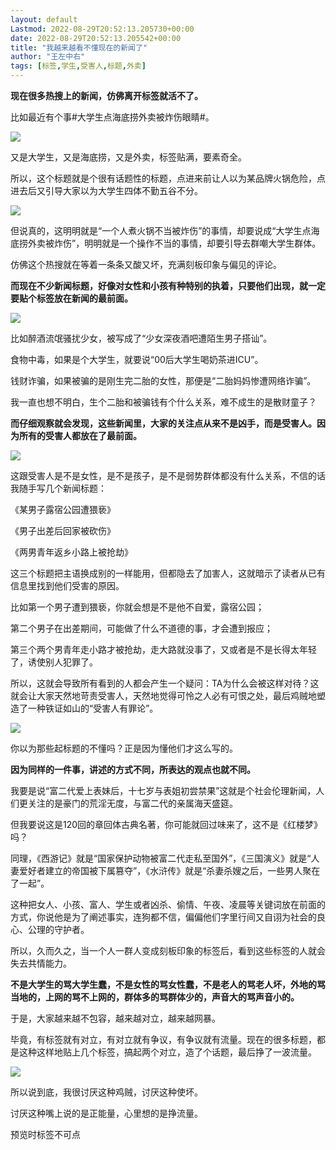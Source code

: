```yaml
---
layout: default
Lastmod: 2022-08-29T20:52:13.205730+00:00
date: 2022-08-29T20:52:13.205542+00:00
title: "我越来越看不懂现在的新闻了"
author: "王左中右"
tags: [标签,学生,受害人,标题,外卖]
---
```


  

**现在很多热搜上的新闻，仿佛离开标签就活不了。**

  

比如最近有个事#大学生点海底捞外卖被炸伤眼睛#。

  

![](https://images.weserv.nl/?url=https%3A//mmbiz.qpic.cn/sz_mmbiz_png/YoI3mLaSKXNgOq8WmTINJQYcOCsW3nT1P5diakosbhuaib8EeOqqlicsNOm8eFSKcMZszSgPBW0jzibDegRfyyEwibA/640%3Fwx_fmt%3Dpng)

  

又是大学生，又是海底捞，又是外卖，标签贴满，要素奇全。

  

所以，这个标题就是个很有话题性的标题，点进来前让人以为某品牌火锅危险，点进去后又引导大家以为大学生四体不勤五谷不分。

  

![](https://images.weserv.nl/?url=https%3A//mmbiz.qpic.cn/sz_mmbiz_png/YoI3mLaSKXNgOq8WmTINJQYcOCsW3nT1OuNrD7fFC4z87ntnsVMfB5DnV0ialwana3hBb1crYtSgLQqjbg2z6Hw/640%3Fwx_fmt%3Dpng)

  

但说真的，这明明就是“一个人煮火锅不当被炸伤”的事情，却要说成“大学生点海底捞外卖被炸伤”，明明就是一个操作不当的事情，却要引导去群嘲大学生群体。

  

仿佛这个热搜就在等着一条条又酸又坏，充满刻板印象与偏见的评论。

  

**而现在不少新闻标题，好像对女性和小孩有种特别的执着，只要他们出现，就一定要贴个标签放在新闻的最前面。**

![](https://images.weserv.nl/?url=https%3A//mmbiz.qpic.cn/sz_mmbiz_jpg/YoI3mLaSKXNgOq8WmTINJQYcOCsW3nT1tBtWYCAafm5jaetJQASkFpPj1kCIw1qquibjibow5a8eYPzpcUu6b7AQ/640%3Fwx_fmt%3Djpeg)

  

比如醉酒流氓骚扰少女，被写成了“少女深夜酒吧遭陌生男子搭讪”。

  

食物中毒，如果是个大学生，就要说“00后大学生喝奶茶进ICU”。

  

钱财诈骗，如果被骗的是刚生完二胎的女性，那便是“二胎妈妈惨遭网络诈骗”。

  

我一直也想不明白，生个二胎和被骗钱有个什么关系，难不成生的是散财童子？

  

**而仔细观察就会发现，这些新闻里，大家的关注点从来不是凶手，而是受害人。因为所有的受害人都放在了最前面。**

![](https://images.weserv.nl/?url=https%3A//mmbiz.qpic.cn/sz_mmbiz_jpg/YoI3mLaSKXNgOq8WmTINJQYcOCsW3nT1OCyBMufIWKmVRj0X6rjIwMibEpibN8SSCdzNmo6nf4LS8FDTYWc6EwSA/640%3Fwx_fmt%3Djpeg)

  

这跟受害人是不是女性，是不是孩子，是不是弱势群体都没有什么关系，不信的话我随手写几个新闻标题：

  

《某男子露宿公园遭猥亵》

《男子出差后回家被砍伤》

《两男青年返乡小路上被抢劫》

  

这三个标题把主语换成别的一样能用，但都隐去了加害人，这就暗示了读者从已有信息里找到他们受害的原因。

  

比如第一个男子遭到猥亵，你就会想是不是他不自爱，露宿公园；

  

第二个男子在出差期间，可能做了什么不道德的事，才会遭到报应；

  

第三个两个男青年走小路才被抢劫，走大路就没事了，又或者是不是长得太年轻了，诱使别人犯罪了。

  

所以，这就会导致所有看到的人都会产生一个疑问：TA为什么会被这样对待？这就会让大家天然地苛责受害人，天然地觉得可怜之人必有可恨之处，最后鸡贼地塑造了一种铁证如山的“受害人有罪论”。

  

![](https://images.weserv.nl/?url=https%3A//mmbiz.qpic.cn/sz_mmbiz_jpg/YoI3mLaSKXNgOq8WmTINJQYcOCsW3nT1ibDGgIALiaZen0fMNBKzE2mnzZaiavCKZLIyF4Xyh9icbuiaATcxv2bLeicQ/640%3Fwx_fmt%3Djpeg)

  

你以为那些起标题的不懂吗？正是因为懂他们才这么写的。

  

**因为同样的一件事，讲述的方式不同，所表达的观点也就不同。**

  

我要是说“富二代爱上表妹后，十七岁与表姐初尝禁果”这就是个社会伦理新闻，人们更关注的是豪门的荒淫无度，与富二代的亲属海天盛筵。

  

但我要说这是120回的章回体古典名著，你可能就回过味来了，这不是《红楼梦》吗？

  

同理，《西游记》就是“国家保护动物被富二代走私至国外”，《三国演义》就是“人妻爱好者建立的帝国被下属篡夺”，《水浒传》就是“杀妻杀嫂之后，一些男人聚在了一起”。

  

这种把女人、小孩、富人、学生或者凶杀、偷情、午夜、凌晨等关键词放在前面的方式，你说他是为了阐述事实，连狗都不信，偏偏他们字里行间又自诩为社会的良心、公理的守护者。

  

所以，久而久之，当一个人一群人变成刻板印象的标签后，看到这些标签的人就会失去共情能力。

  

**不是大学生的骂大学生蠢，不是女性的骂女性蠢，不是老人的骂老人坏，外地的骂当地的，上网的骂不上网的，群体多的骂群体少的，声音大的骂声音小的。**

  

于是，大家越来越不包容，越来越对立，越来越网暴。

  

毕竟，有标签就有对立，有对立就有争议，有争议就有流量。现在的很多标题，都是这种这样地贴上几个标签，搞起两个对立，造了个话题，最后挣了一波流量。

  

![](https://images.weserv.nl/?url=https%3A//mmbiz.qpic.cn/sz_mmbiz_jpg/YoI3mLaSKXNgOq8WmTINJQYcOCsW3nT1fiaJItlo0Qqd9xNNicUiccqg7lQPuXpj9VCYXC8ysesDsgv7cvYyYzoww/640%3Fwx_fmt%3Djpeg)

  

所以说到底，我很讨厌这种鸡贼，讨厌这种使坏。

  

讨厌这种嘴上说的是正能量，心里想的是挣流量。

  

  

  

预览时标签不可点

